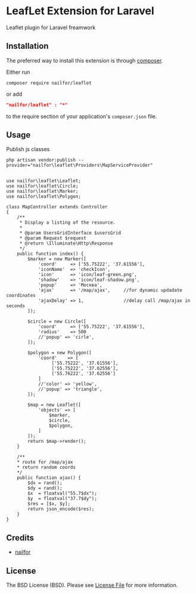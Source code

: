 LeafLet Extension for Laravel
==========================

Leaflet plugin for Laravel freamwork

Installation
------------
The preferred way to install this extension is through [composer](http://getcomposer.org/download/).

Either run

```
composer require nailfor/leaflet
```
or add

```json
"nailfor/leaflet" : "*"
```

to the require section of your application's `composer.json` file.

Usage
-----

Publish js classes

```
php artisan vendor:publish --provider="nailfor\leaflet\Providers\MapServiceProvider"
```

```

use nailfor\leaflet\Leaflet;
use nailfor\leaflet\Circle;
use nailfor\leaflet\Marker;
use nailfor\leaflet\Polygon;

class MapController extends Controller
{
    /**
     * Display a listing of the resource.
     *
     * @param UsersGridInterface $usersGrid
     * @param Request $request
     * @return \Illuminate\Http\Response
     */
    public function index() {
        $marker = new Marker([
            'coord'     => ['55.75222', '37.61556'],
            'iconName'  => 'checkIcon',
            'icon'      => 'icon/leaf-green.png',
            'shadow'    => 'icon/leaf-shadow.png',
            'popup'     => 'Москва',
            'ajax'      => '/map/ajax',     //for dynamic updadate coordinates
            'ajaxDelay' => 1,               //delay call /map/ajax in seconds
        ]);
        
        $circle = new Circle([
            'coord'     => ['55.75222', '37.61556'],
            'radius'    => 500
            //'popup' => 'cirle',
        ]);
        
        $polygon = new Polygon([
            'coord'    => [
                 ['55.75222', '37.61556'],
                 ['55.75222', '37.62556'],
                 ['55.76222', '37.62556']
            ]
            //'color' => 'yellow',
            //'popup' => 'triangle',
        ]);
        
        $map = new Leaflet([
            'objects' => [
                $marker,
                $circle,
                $polygon,
            ]
        ]);
        return $map->render();
    }
    
    /**
    * route for /map/ajax
    * return random coords
    */
    public function ajax() {
        $dx = rand();
        $dy = rand();
        $x  = floatval("55.7$dx");
        $y  = floatval("37.7$dy");
        $res = [$x, $y];
        return json_encode($res);
    }    
}

```


Credits
-------

- [nailfor](https://github.com/nailfor)

License
-------

The BSD License (BSD). Please see [License File](LICENSE.md) for more information.
